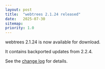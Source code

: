 ```yaml
---
layout: post
title:  "webtrees 2.1.24 released"
date:   2025-07-30
sitemap:
priority: 1.0
---
```


webtrees 2.1.24 is now available for download.

It contains backported updates from 2.2.4.

See the [change log](https://github.com/fisharebest/webtrees/compare/2.1.23...2.1.24) for details.
